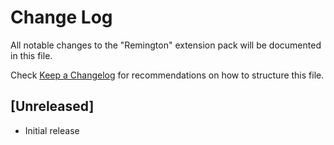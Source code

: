 # Change Log

All notable changes to the "Remington" extension pack will be documented in this file.

Check [Keep a Changelog](http://keepachangelog.com/) for recommendations on how to structure this file.

## [Unreleased]

- Initial release
